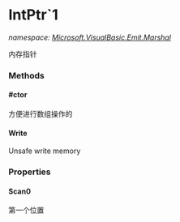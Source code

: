 ﻿
# IntPtr`1
_namespace: [Microsoft.VisualBasic.Emit.Marshal](N-Microsoft.VisualBasic.Emit.Marshal.md)_

内存指针

### Methods

#### #ctor
方便进行数组操作的
#### Write
Unsafe write memory


### Properties

#### Scan0
第一个位置


